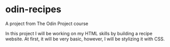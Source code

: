 # odin-recipes
A project from The Odin Project course

In this project I will be working on my HTML skills by building a recipe website. At first, it will be very basic, however, I will be stylizing it with CSS. 